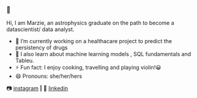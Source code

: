 ### 👋

Hi, I am Marzie, an astrophysics graduate on the path to become a datascientist/ data analyst. 


- 🔭 I’m currently working on a healthacare project to predict the persistency of drugs 
- 🌱 I also learn about machine learning models , SQL fundamentals and Tableu. 
-  ⚡ Fun fact: I enjoy cooking, travelling and playing violin!😀 
- 😄 Pronouns: she/her/hers


📷 [instagram][instagram] **|** 
👔 [linkedin][linkedin]

[instagram]: https://www.instagram.com/mrz.h94/
[linkedin]: https://linkedin.com/in/smarziehho94
